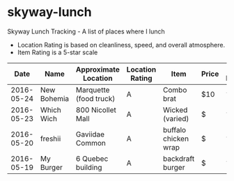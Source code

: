 # skyway-lunch
Skyway Lunch Tracking - A list of places where I lunch
* Location Rating is based on cleanliness, speed, and overall atmosphere.
* Item Rating is a 5-star scale

Date       | Name       | Approximate Location | Location Rating | Item          | Price | Item Rating
----       | ----       | -------------------- | --------------- | ------        | ----- | ------ 
2016-05-24 | New Bohemia | Marquette (food truck) | A               | Combo brat | $10 |:star::star::star::star:
2016-05-23 | Which Wich | 800 Nicollet Mall    | A               | Wicked (varied) | $ | :star::star::star::star:
2016-05-20 | freshii    | Gaviidae Common      | A               | buffalo chicken wrap| $ | :star::star::star::star:
2016-05-19 | My Burger  | 6 Quebec building    | A               | backdraft burger | $ | :star::star::star::star:
